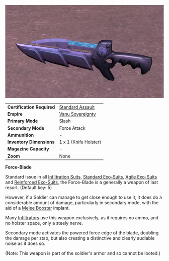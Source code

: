 ![](../images/Forceblade.jpg "Forceblade.jpg")

|                            |                                                           |
| -------------------------- | --------------------------------------------------------- |
| **Certification Required** | [Standard Assault](../certifications/Standard_Assault.md) |
| **Empire**                 | [Vanu Sovereignty](../etc/Vanu_Sovereignty.md)            |
| **Primary Mode**           | Slash                                                     |
| **Secondary Mode**         | Force Attack                                              |
| **Ammunition**             | \-                                                        |
| **Inventory Dimensions**   | 1 x 1 (Knife Holster)                                     |
| **Magazine Capacity**      | \-                                                        |
| **Zoom**                   | None                                                      |

**Force-Blade**

Standard issue in all [Infiltration Suits](../armor/Infiltration_Suit.md),
[Standard Exo-Suits](../armor/Standard_Exo-Suit.md),
[Agile Exo-Suits](../armor/Agile_Exo-Suit.md) and
[Reinforced Exo-Suits](../armor/Reinforced_Exo-Suit.md), the Force-Blade is a
generally a weapon of last resort. (Default key: 5)

However, if a Soldier can manage to get close enough to use it, it does do a
considerable amount of damage, particularly in secondary mode, with the aid of a
[Melee Booster](../implants/Melee_Booster.md) implant.

Many [Infiltrators](../armor/Infiltration_Suit.md) use this weapon exclusively, as it requires
no ammo, and no holster space, only a steely nerve.

Secondary mode activates the powered force edge of the blade, doubling the
damage per stab, but also creating a distinctive and clearly audiable noise as
it does so.

(Note: This weapon is part of the soldier's armor and so cannot be looted.)

